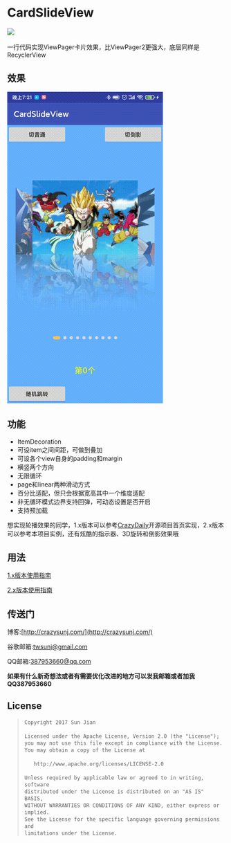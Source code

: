 # CardSlideView

[![](https://img.shields.io/github/release/crazysunj/CardSlideView.svg) ](https://github.com/crazysunj/CardSlideView/releases)

一行代码实现ViewPager卡片效果，比ViewPager2更强大，底层同样是RecyclerView

## 效果

![](https://github.com/crazysunj/crazysunj.github.io/blob/master/img/card_slide_2_2_0.gif)

## 功能
 * ItemDecoration
 * 可设item之间间距，可做到叠加
 * 可设各个view自身的padding和margin
 * 横竖两个方向
 * 无限循环
 * page和linear两种滑动方式
 * 百分比适配，但只会根据宽高其中一个维度适配
 * 非无循环模式边界支持回弹，可动态设置是否开启
 * 支持预加载

想实现轮播效果的同学，1.x版本可以参考[CrazyDaily](https://github.com/crazysunj/CrazyDaily "https://github.com/crazysunj/CrazyDaily")开源项目首页实现，2.x版本可以参考本项目实例，还有炫酷的指示器、3D旋转和倒影效果哦

## 用法

[1.x版本使用指南](README_1.0.md)

[2.x版本使用指南](README_2.0.md)

## 传送门

博客:[http://crazysunj.com/](http://crazysunj.com/)

谷歌邮箱:twsunj@gmail.com

QQ邮箱:387953660@qq.com

**如果有什么新奇想法或者有需要优化改进的地方可以发我邮箱或者加我QQ387953660**

## License

> ```
> Copyright 2017 Sun Jian
>
> Licensed under the Apache License, Version 2.0 (the "License");
> you may not use this file except in compliance with the License.
> You may obtain a copy of the License at
>
>    http://www.apache.org/licenses/LICENSE-2.0
>
> Unless required by applicable law or agreed to in writing, software
> distributed under the License is distributed on an "AS IS" BASIS,
> WITHOUT WARRANTIES OR CONDITIONS OF ANY KIND, either express or implied.
> See the License for the specific language governing permissions and
> limitations under the License.
> ```
